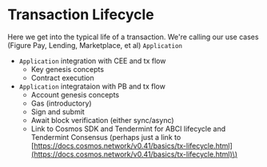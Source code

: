 # Transaction Lifecycle

Here we get into the typical life of a transaction.  We're calling our use cases \(Figure Pay, Lending, Marketplace, et al\) `Application`

* `Application` integration with CEE and tx flow
  * Key genesis concepts
  * Contract execution
* `Application` integrataion with PB and tx flow
  * Account genesis concepts
  * Gas \(introductory\)
  * Sign and submit
  * Await block verification \(either sync/async\)
  * Link to Cosmos SDK and Tendermint for ABCI lifecycle and Tendermint Consensus \(perhaps just a link to [https://docs.cosmos.network/v0.41/basics/tx-lifecycle.html](https://docs.cosmos.network/v0.41/basics/tx-lifecycle.html)\)



